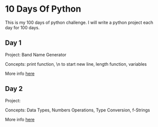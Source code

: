 # 10 Days Of Python

This is my 100 days of python challenge. I will write a python project each day for 100 days.

## Day 1

Project: Band Name Generator

Concepts: print function, \n to start new line, length function, variables

More info [here](Day1/README.md)

## Day 2

Project:

Concepts: Data Types, Numbers Operations, Type Conversion, f-Strings

More info [here](Day2/README.md)